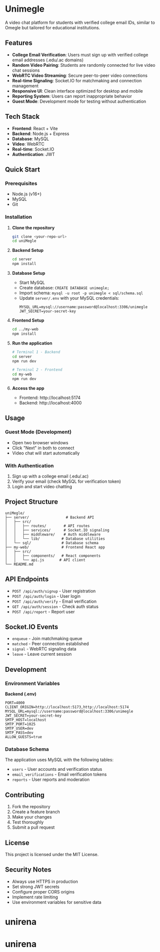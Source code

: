 # Unimegle

A video chat platform for students with verified college email IDs, similar to Omegle but tailored for educational institutions.

## Features

- **College Email Verification**: Users must sign up with verified college email addresses (.edu/.ac domains)
- **Random Video Pairing**: Students are randomly connected for live video chat sessions
- **WebRTC Video Streaming**: Secure peer-to-peer video connections
- **Real-time Signaling**: Socket.IO for matchmaking and connection management
- **Responsive UI**: Clean interface optimized for desktop and mobile
- **Reporting System**: Users can report inappropriate behavior
- **Guest Mode**: Development mode for testing without authentication

## Tech Stack

- **Frontend**: React + Vite
- **Backend**: Node.js + Express
- **Database**: MySQL
- **Video**: WebRTC
- **Real-time**: Socket.IO
- **Authentication**: JWT

## Quick Start

### Prerequisites

- Node.js (v16+)
- MySQL
- Git

### Installation

1. **Clone the repository**
   ```bash
   git clone <your-repo-url>
   cd uniMegle
   ```

2. **Backend Setup**
   ```bash
   cd server
   npm install
   ```

3. **Database Setup**
   - Start MySQL
   - Create database: `CREATE DATABASE unimegle;`
   - Import schema: `mysql -u root -p unimegle < sql/schema.sql`
   - Update `server/.env` with your MySQL credentials:
     ```
     MYSQL_URL=mysql://username:password@localhost:3306/unimegle
     JWT_SECRET=your-secret-key
     ```

4. **Frontend Setup**
   ```bash
   cd ../my-web
   npm install
   ```

5. **Run the application**
   ```bash
   # Terminal 1 - Backend
   cd server
   npm run dev

   # Terminal 2 - Frontend
   cd my-web
   npm run dev
   ```

6. **Access the app**
   - Frontend: http://localhost:5174
   - Backend: http://localhost:4000

## Usage

### Guest Mode (Development)
- Open two browser windows
- Click "Next" in both to connect
- Video chat will start automatically

### With Authentication
1. Sign up with a college email (.edu/.ac)
2. Verify your email (check MySQL for verification token)
3. Login and start video chatting

## Project Structure

```
uniMegle/
├── server/                 # Backend API
│   ├── src/
│   │   ├── routes/        # API routes
│   │   ├── services/      # Socket.IO signaling
│   │   ├── middleware/    # Auth middleware
│   │   └── lib/          # Database utilities
│   └── sql/              # Database schema
├── my-web/               # Frontend React app
│   ├── src/
│   │   ├── components/   # React components
│   │   └── api.js       # API client
└── README.md
```

## API Endpoints

- `POST /api/auth/signup` - User registration
- `POST /api/auth/login` - User login
- `POST /api/auth/verify` - Email verification
- `GET /api/auth/session` - Check auth status
- `POST /api/report` - Report user

## Socket.IO Events

- `enqueue` - Join matchmaking queue
- `matched` - Peer connection established
- `signal` - WebRTC signaling data
- `leave` - Leave current session

## Development

### Environment Variables

**Backend (.env)**
```
PORT=4000
CLIENT_ORIGIN=http://localhost:5173,http://localhost:5174
MYSQL_URL=mysql://username:password@localhost:3306/unimegle
JWT_SECRET=your-secret-key
SMTP_HOST=localhost
SMTP_PORT=1025
SMTP_USER=dev
SMTP_PASS=dev
ALLOW_GUESTS=true
```

### Database Schema

The application uses MySQL with the following tables:
- `users` - User accounts and verification status
- `email_verifications` - Email verification tokens
- `reports` - User reports and moderation

## Contributing

1. Fork the repository
2. Create a feature branch
3. Make your changes
4. Test thoroughly
5. Submit a pull request

## License

This project is licensed under the MIT License.

## Security Notes

- Always use HTTPS in production
- Set strong JWT secrets
- Configure proper CORS origins
- Implement rate limiting
- Use environment variables for sensitive data
# unirena
# unirena
